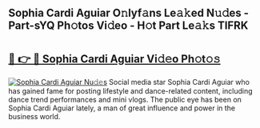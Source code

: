 ## Sophia Cardi Aguiar O𝚗lyf𝚊ns Le𝚊𝚔ed N𝚞𝚍es - Part-sYQ Ph𝚘tos Vi𝚍eo - H𝚘t Part Le𝚊𝚔s TlFRK

# <h2><a href="http://hf7m4dn.feru.top/?c=Sophia+Cardi+Aguiar">🔗 👉 🔴 Sophia Cardi Aguiar Vi𝚍𝚎o Ph𝚘t𝚘𝚜</a></h2>

[![Sophia Cardi Aguiar Nu𝚍𝚎s](https://i.imgur.com/0TWrTi3.gif)](http://hf7m4dn.feru.top/?c=Sophia+Cardi+Aguiar)
Social media star Sophia Cardi Aguiar who has gained fame for posting lifestyle and dance-related content, including dance trend performances and mini vlogs. The public eye has been on Sophia Cardi Aguiar lately, a man of great influence and power in the business world. 
